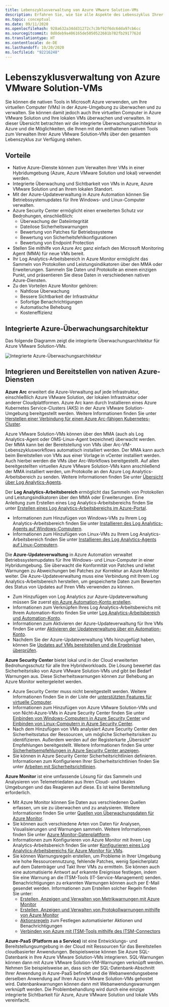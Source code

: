 ```yaml
---
title: Lebenszyklusverwaltung von Azure VMware Solution-VMs
description: Erfahren Sie, wie Sie alle Aspekte des Lebenszyklus Ihrer Azure VMware Solution-VMs mit nativen Tools in Microsoft Azure verwalten.
ms.topic: conceptual
ms.date: 09/11/2020
ms.openlocfilehash: 928a632a34dd31272c7c3bf92f6dc6dda97cb6cc
ms.sourcegitcommit: 8d8deb9a406165de5050522681b782fb2917762d
ms.translationtype: HT
ms.contentlocale: de-DE
ms.lasthandoff: 10/20/2020
ms.locfileid: "92216248"
---
```

# <a name="lifecycle-management-of-azure-vmware-solution-vms"></a>Lebenszyklusverwaltung von Azure VMware Solution-VMs

Sie können die nativen Tools in Microsoft Azure verwenden, um Ihre virtuellen Computer (VMs) in der Azure-Umgebung zu überwachen und zu verwalten. Sie können damit jedoch auch Ihre virtuellen Computer in Azure VMware Solution und Ihre lokalen VMs überwachen und verwalten. In dieser Übersicht betrachten wir die integrierte Überwachungsarchitektur in Azure und die Möglichkeiten, die Ihnen mit den enthaltenen nativen Tools zum Verwalten Ihrer Azure VMware Solution-VMs über den gesamten Lebenszyklus zur Verfügung stehen.

## <a name="benefits"></a>Vorteile

- Native Azure-Dienste können zum Verwalten Ihrer VMs in einer Hybridumgebung (Azure, Azure VMware Solution und lokal) verwendet werden.
- Integrierte Überwachung und Sichtbarkeit von VMs in Azure, Azure VMware Solution und an Ihrem lokalen Standort.
- Mit der Azure-Updateverwaltung in Azure Automation können Sie Betriebssystemupdates für Ihre Windows- und Linux-Computer verwalten. 
- Azure Security Center ermöglicht einen erweiterten Schutz vor Bedrohungen, einschließlich:
    - Überwachung der Dateiintegrität
    - Dateilose Sicherheitswarnungen
    - Bewertung von Patches für Betriebssysteme
    - Bewertung von Sicherheitsfehlkonfigurationen
    - Bewertung von Endpoint Protection 
- Stellen Sie mithilfe von Azure Arc ganz einfach den Microsoft Monitoring Agent (MMA) für neue VMs bereit. 
- Ihr Log Analytics-Arbeitsbereich in Azure Monitor ermöglicht das Sammeln von Protokollen und Leistungsindikatoren über den MMA oder Erweiterungen. Sammeln Sie Daten und Protokolle an einem einzigen Punkt, und präsentieren Sie diese Daten in verschiedenen nativen Azure-Diensten. 
- Zu den Vorteilen Azure Monitor gehören: 
    - Nahtlose Überwachung 
    - Bessere Sichtbarkeit der Infrastruktur 
    - Sofortige Benachrichtigungen 
    - Automatische Behebung 
    - Kosteneffizienz 

## <a name="integrated-azure-monitoring-architecture"></a>Integrierte Azure-Überwachungsarchitektur

Das folgende Diagramm zeigt die integrierte Überwachungsarchitektur für Azure VMware Solution-VMs.

![Integrierte Azure-Überwachungsarchitektur](media/lifecycle-management-azure-vmware-solutions-virtual-machines/integrated-azure-monitoring-architecture.png)

## <a name="integrating-and-deploying-azure-native-services"></a>Integrieren und Bereitstellen von nativen Azure-Diensten

**Azure Arc** erweitert die Azure-Verwaltung auf jede Infrastruktur, einschließlich Azure VMware Solution, der lokalen Infrastruktur oder anderer Cloudplattformen. Azure Arc kann durch Installieren eines Azure Kubernetes Service-Clusters (AKS) in der Azure VMware Solution-Umgebung bereitgestellt werden. Weitere Informationen finden Sie unter [Herstellen einer Verbindung für einen Azure Arc-fähigen Kubernetes-Cluster](../azure-arc/kubernetes/connect-cluster.md).

Azure VMware Solution-VMs können über den MMA (auch als Log Analytics-Agent oder OMS-Linux-Agent bezeichnet) überwacht werden. Der MMA kann bei der Bereitstellung von VMs über Arc-VM-Lebenszyklusworkflows automatisch installiert werden. Der MMA kann auch beim Bereitstellen von VMs aus einer Vorlage in vCenter installiert werden. Auch hierbei werden die VMs über Arc-Workflows bereitgestellt. Auf allen bereitgestellten virtuellen Azure VMware Solution-VMs kann anschließend der MMA installiert werden, um Protokolle an den Azure Log Analytics-Arbeitsbereich zu senden. Weitere Informationen finden Sie unter [Übersicht über Log Analytics-Agents](../azure-monitor/platform/log-analytics-agent.md).

Der **Log Analytics-Arbeitsbereich** ermöglicht das Sammeln von Protokollen und Leistungsindikatoren über den MMA oder Erweiterungen. Eine Anleitung zum Erstellen eines Log Analytics-Arbeitsbereichs finden Sie unter [Erstellen eines Log Analytics-Arbeitsbereichs im Azure-Portal](../azure-monitor/learn/quick-create-workspace.md).
- Informationen zum Hinzufügen von Windows-VMs zu Ihrem Log Analytics-Arbeitsbereich finden Sie unter [Installieren des Log Analytics-Agents auf Windows-Computern](../azure-monitor/platform/agent-windows.md).
- Informationen zum Hinzufügen von Linux-VMs zu Ihrem Log Analytics-Arbeitsbereich finden Sie unter [Installieren des Log Analytics-Agents auf Linux-Computern](../azure-monitor/platform/agent-linux.md).

Die **Azure-Updateverwaltung** in Azure Automation verwaltet Betriebssystemupdates für Ihre Windows- und Linux-Computer in einer Hybridumgebung. Sie überwacht die Konformität von Patches und leitet Warnungen zu Abweichungen bei Patches zur Korrektur an Azure Monitor weiter. Die Azure-Updateverwaltung muss eine Verbindung mit Ihrem Log Analytics-Arbeitsbereich herstellen, um gespeicherte Daten zum Bewerten des Status von Updates auf Ihren VMs verwenden zu können.
- Zum Hinzufügen von Log Analytics zur Azure-Updateverwaltung müssen Sie zuerst [ein Azure Automation-Konto erstellen](../automation/automation-create-standalone-account.md).
- Informationen zum Verknüpfen Ihres Log Analytics-Arbeitsbereichs mit Ihrem Automation-Konto finden Sie unter [Log Analytics-Arbeitsbereich und Automation-Konto](../azure-monitor/insights/solutions.md#log-analytics-workspace-and-automation-account).
- Informationen zum Aktivieren der Azure-Updateverwaltung für Ihre VMs finden Sie unter [Aktivieren der Updateverwaltung über ein Automation-Konto](../automation/update-management/enable-from-automation-account.md).
- Nachdem Sie der Azure-Updateverwaltung VMs hinzugefügt haben, können Sie [Updates auf VMs bereitstellen und die Ergebnisse überprüfen](../automation/update-management/deploy-updates.md). 

**Azure Security Center** bietet lokal und in der Cloud erweiterten Bedrohungsschutz für alle Ihre Hybridworkloads. Die Lösung bewertet das Sicherheitsrisiko von Azure VMware Solution-VMs und gibt bei Bedarf Warnungen aus. Diese Sicherheitswarnungen können zur Behebung an Azure Monitor weitergeleitet werden.
- Azure Security Center muss nicht bereitgestellt werden. Weitere Informationen finden Sie in der Liste der [unterstützten Features für virtuelle Computer](../security-center/security-center-services.md).
- Informationen zum Hinzufügen von Azure VMware Solution-VMs und von Nicht-Azure-VMs in Azure Security Center finden Sie unter [Einbinden von Windows-Computern in Azure Security Center](../security-center/quickstart-onboard-machines.md) und [Einbinden von Linux-Computern in Azure Security Center](../security-center/quickstart-onboard-machines.md).
- Nach dem Hinzufügen von VMs analysiert Azure Security Center den Sicherheitsstatus der Ressourcen, um mögliche Sicherheitsrisiken zu identifizieren. Außerdem werden auf der Registerkarte „Übersicht“ Empfehlungen bereitgestellt. Weitere Informationen finden Sie unter [Sicherheitsempfehlungen in Azure Security Center anzeigen](../security-center/security-center-recommendations.md).
- Sie können in Azure Security Center Sicherheitsrichtlinien definieren. Informationen zum Konfigurieren Ihrer Sicherheitsrichtlinien finden Sie unter [Arbeiten mit Sicherheitsrichtlinien](../security-center/tutorial-security-policy.md).

**Azure Monitor** ist eine umfassende Lösung für das Sammeln und Analysieren von Telemetriedaten aus Ihren Cloud- und lokalen Umgebungen und das Reagieren auf diese. Es ist keine Bereitstellung erforderlich.
- Mit Azure Monitor können Sie Daten aus verschiedenen Quellen erfassen, um sie zu überwachen und zu analysieren. Weitere Informationen finden Sie unter [Quellen von Überwachungsdaten für Azure Monitor](../azure-monitor/platform/data-sources.md).
- Sie können auch verschiedene Arten von Daten für Analysen, Visualisierungen und Warnungen sammeln. Weitere Informationen finden Sie unter [Azure Monitor-Datenplattform](../azure-monitor/platform/data-platform.md).
- Informationen zum Konfigurieren von Azure Monitor mit Ihrem Log Analytics-Arbeitsbereich finden Sie unter [Konfigurieren eines Log Analytics-Arbeitsbereichs für Azure Monitor für VMs](../azure-monitor/insights/vminsights-configure-workspace.md).
- Sie können Warnungsregeln erstellen, um Probleme in Ihrer Umgebung wie hohe Ressourcennutzung, fehlende Patches, wenig Speicherplatz auf dem Datenträger und Takt Ihrer VMs zu ermitteln. Sie können auch eine automatisierte Antwort auf erkannte Ereignisse festlegen, indem Sie eine Warnung an die ITSM-Tools (IT-Service-Management) senden. Benachrichtigungen zu erkannten Warnungen können auch per E-Mail gesendet werden. Informationen zum Erstellen solcher Regeln finden Sie unter:
    - [Erstellen, Anzeigen und Verwalten von Metrikwarnungen mit Azure Monitor](../azure-monitor/platform/alerts-metric.md)
    - [Erstellen, Anzeigen und Verwalten von Protokollwarnungen mithilfe von Azure Monitor](../azure-monitor/platform/alerts-log.md)
    - [Aktionsregeln](../azure-monitor/platform/alerts-action-rules.md) zum Festlegen automatisierter Aktionen und Benachrichtigungen
    - [Verbinden von Azure mit ITSM-Tools mithilfe des ITSM-Connectors](../azure-monitor/platform/itsmc-overview.md)

**Azure-PaaS (Platform as a Service)** ist eine Entwicklungs- und Bereitstellungsumgebung in der Cloud mit Ressourcen für das Bereitstellen cloudbasierter Anwendungen. Beispielsweise können Sie Azure SQL-Datenbank in Ihre Azure VMware Solution-VMs integrieren. SQL-Warnungen können dann mit Azure VMware Solution-VM-Warnungen verknüpft werden. Nehmen Sie beispielsweise an, dass sich der SQL-Datenbank-Abschnitt Ihrer Anwendung in Azure-PaaS befindet und die Webanwendungsebene derselben Anwendung auf Ihren Azure VMware Solution-VMs gehostet wird. Datenbankwarnungen können dann mit Webanwendungswarnungen verknüpft werden. Die Problembehandlung wird durch eine einzige integrierte Sichtbarkeit für Azure, Azure VMware Solution und lokale VMs vereinfacht.